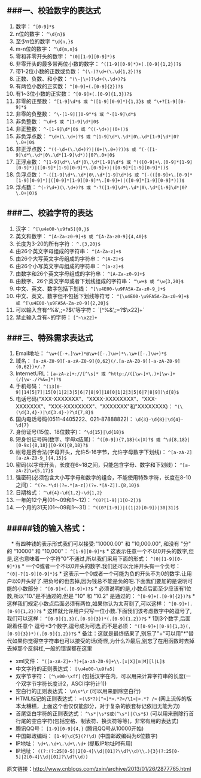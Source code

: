 
###一、校验数字的表达式
--------

 1.  数字： `^[0-9]*$ `
 2.  n位的数字： `^\d{n}$`
 3.  至少n位的数字 `^\d{n,}$`
 4.  m-n位的数字： `^\d{m,n}$`
 5.  零和非零开头的数字： `^(0|[1-9][0-9]*)$`
 6.  非零开头的最多带两位小数的数字： `^([1-9][0-9]*)+(.[0-9]{1,2})?$`
 7.  带1-2位小数的正数或负数： `^(\-)?\d+(\.\d{1,2})?$`
 9.  正数、负数、和小数： `^(\-|\+)?\d+(\.\d+)?$`
 10. 有两位小数的正实数： `^[0-9]+(.[0-9]{2})?$`
 11. 有1~3位小数的正实数： `^[0-9]+(.[0-9]{1,3})?$`
 12. 非零的正整数： `^[1-9]\d*$ 或 ^([1-9][0-9]*){1,3}$ 或 ^\+?[1-9][0-9]*$`
 13. 非零的负整数： `^\-[1-9][]0-9"*$ 或 ^-[1-9]\d*$`
 14. 非负整数： `^\d+$ 或 ^[1-9]\d*|0$`
 15. 非正整数： `^-[1-9]\d*|0$ 或 ^((-\d+)|(0+))$`
 16. 非负浮点数： `^\d+(\.\d+)?$ 或 ^[1-9]\d*\.\d*|0\.\d*[1-9]\d*|0?\.0+|0$`  
 17. 非正浮点数： `^((-\d+(\.\d+)?)|(0+(\.0+)?))$ 或 ^(-([1-9]\d*\.\d*|0\.\d*[1-9]\d*))|0?\.0+|0$`
 18. 正浮点数： `^[1-9]\d*\.\d*|0\.\d*[1-9]\d*$ 或 ^(([0-9]+\.[0-9]*[1-9][0-9]*)|([0-9]*[1-9][0-9]*\.[0-9]+)|([0-9]*[1-9][0-9]*))$`
 19. 负浮点数： `^-([1-9]\d*\.\d*|0\.\d*[1-9]\d*)$ 或 ^(-(([0-9]+\.[0-9]*[1-9][0-9]*)|([0-9]*[1-9][0-9]*\.[0-9]+)|([0-9]*[1-9][0-9]*)))$`
 20. 浮点数： `^(-?\d+)(\.\d+)?$ 或 ^-?([1-9]\d*\.\d*|0\.\d*[1-9]\d*|0?\.0+|0)$`
 
###二、校验字符的表达
-------
 
  1.  汉字： `^[\u4e00-\u9fa5]{0,}$`
  2.  英文和数字： `^[A-Za-z0-9]+$ 或 ^[A-Za-z0-9]{4,40}$`
  3.  长度为3-20的所有字符： `^.{3,20}$`
  4.  由26个英文字母组成的字符串： `^[A-Za-z]+$`
  5.  由26个大写英文字母组成的字符串： `^[A-Z]+$`
  6.  由26个小写英文字母组成的字符串： `^[a-z]+$`
  7.  由数字和26个英文字母组成的字符串： `^[A-Za-z0-9]+$`
  8.  由数字、26个英文字母或者下划线组成的字符串： `^\w+$ 或 ^\w{3,20}$`
  9.  中文、英文、数字包括下划线： `^[\u4E00-\u9FA5A-Za-z0-9_]+$`
  10. 中文、英文、数字但不包括下划线等符号： `^[\u4E00-\u9FA5A-Za-z0-9]+$ 或 ^[\u4E00-\u9FA5A-Za-z0-9]{2,20}$`
  11. 可以输入含有^%&',;=?$\"等字符： `[^%&',;=?$\x22]+`
  12. 禁止输入含有~的字符： `[^~\x22]+`
 
###三、特殊需求表达式
------

 1.  Email地址： `^\w+([-+.]\w+)*@\w+([-.]\w+)*\.\w+([-.]\w+)*$`
 2.  域名： `[a-zA-Z0-9][-a-zA-Z0-9]{0,62}(/.[a-zA-Z0-9][-a-zA-Z0-9]{0,62})+/.?`
 3.  InternetURL：`[a-zA-z]+://[^\s]* 或 ^http://([\w-]+\.)+[\w-]+(/[\w-./?%&=]*)?$`
 4.  手机号码： `^(13[0-9]|14[5|7]|15[0|1|2|3|5|6|7|8|9]|18[0|1|2|3|5|6|7|8|9])\d{8}$`
 5.  电话号码("XXX-XXXXXXX"、"XXXX-XXXXXXXX"、"XXX-XXXXXXX"、"XXX-XXXXXXXX"、"XXXXXXX"和"XXXXXXXX)： `^(\(\d{3,4}-)|\d{3.4}-)?\d{7,8}$` 
 6.  国内电话号码(0511-4405222、021-87888822)： `\d{3}-\d{8}|\d{4}-\d{7}`
 7.  身份证号(15位、18位数字)： `^\d{15}|\d{18}$`
 8.  短身份证号码(数字、字母x结尾)： `^([0-9]){7,18}(x|X)?$ 或 ^\d{8,18}|[0-9x]{8,18}|[0-9X]{8,18}?$`
 9.  帐号是否合法(字母开头，允许5-16字节，允许字母数字下划线)： `^[a-zA-Z][a-zA-Z0-9_]{4,15}$`
 10. 密码(以字母开头，长度在6~18之间，只能包含字母、数字和下划线)： `^[a-zA-Z]\w{5,17}$`
 11. 强密码(必须包含大小写字母和数字的组合，不能使用特殊字符，长度在8-10之间)： `^(?=.*\d)(?=.*[a-z])(?=.*[A-Z]).{8,10}$`  
 12. 日期格式： `^\d{4}-\d{1,2}-\d{1,2}`
 13. 一年的12个月(01～09和1～12)： `^(0?[1-9]|1[0-2])$`
 14. 一个月的31天(01～09和1～31)： `^((0?[1-9])|((1|2)[0-9])|30|31)$`  
 
 #####钱的输入格式：
 --------
    *  有四种钱的表示形式我们可以接受:"10000.00" 和 "10,000.00", 和没有 "分" 的 "10000" 和 "10,000"： `^[1-9][0-9]*$` 
    *  这表示任意一个不以0开头的数字,但是,这也意味着一个字符"0"不通过,所以我们采用下面的形式： `^(0|[1-9][0-9]*)$` 
    *  一个0或者一个不以0开头的数字.我们还可以允许开头有一个负号： `^(0|-?[1-9][0-9]*)$` 
    *  这表示一个0或者一个可能为负的开头不为0的数字.让用户以0开头好了.把负号的也去掉,因为钱总不能是负的吧.下面我们要加的是说明可能的小数部分： `^[0-9]+(.[0-9]+)?$` 
    *  必须说明的是,小数点后面至少应该有1位数,所以"10."是不通过的,但是 "10" 和 "10.2" 是通过的： `^[0-9]+(.[0-9]{2})?$` 
    *  这样我们规定小数点后面必须有两位,如果你认为太苛刻了,可以这样： `^[0-9]+(.[0-9]{1,2})?$` 
    *  这样就允许用户只写一位小数.下面我们该考虑数字中的逗号了,我们可以这样： `^[0-9]{1,3}(,[0-9]{3})*(.[0-9]{1,2})?$` 
    *  1到3个数字,后面跟着任意个 逗号+3个数字,逗号成为可选,而不是必须： `^([0-9]+|[0-9]{1,3}(,[0-9]{3})*)(.[0-9]{1,2})?$` 
    *  备注：这就是最终结果了,别忘了"+"可以用"*"替代如果你觉得空字符串也可以接受的话(奇怪,为什么?)最后,别忘了在用函数时去掉去掉那个反斜杠,一般的错误都在这里
 * xml文件： `^([a-zA-Z]+-?)+[a-zA-Z0-9]+\\.[x|X][m|M][l|L]$`
 * 中文字符的正则表达式： `[\u4e00-\u9fa5]`
 * 双字节字符： `[^\x00-\xff]`    (包括汉字在内，可以用来计算字符串的长度(一个双字节字符长度计2，ASCII字符计1))
 * 空白行的正则表达式： `\n\s*\r`    (可以用来删除空白行)
 * HTML标记的正则表达式： `<(\S*?)[^>]*>.*?</\1>|<.*? />`    (网上流传的版本太糟糕，上面这个也仅仅能部分，对于复杂的嵌套标记依旧无能为力)
 * 首尾空白字符的正则表达式： `^\s*|\s*$或(^\s*)|(\s*$)`    (可以用来删除行首行尾的空白字符(包括空格、制表符、换页符等等)，非常有用的表达式)
 * 腾讯QQ号： `[1-9][0-9]{4,}`    (腾讯QQ号从10000开始)
 * 中国邮政编码： `[1-9]\d{5}(?!\d)`    (中国邮政编码为6位数字)
 * IP地址： `\d+\.\d+\.\d+\.\d+`    (提取IP地址时有用)
 * IP地址： `((?:(?:25[0-5]|2[0-4]\\d|[01]?\\d?\\d)\\.){3}(?:25[0-5]|2[0-4]\\d|[01]?\\d?\\d))`  

原文链接：http://www.cnblogs.com/zxin/archive/2013/01/26/2877765.html
